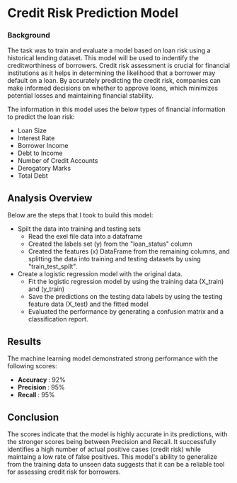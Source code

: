 # Credit Risk Prediction Model

### Background 
The task was to train and evaluate a model based on loan risk using a historical lending dataset. This model will be used to indentify the creditworthiness of borrowers. Credit risk assessment is crucial for financial institutions as it helps in determining the likelihood that a borrower may default on a loan. By accurately predicting the credit risk, companies can make informed decisions on whether to approve loans, which minimizes potential losses and maintaining financial stability. 

The information in this model uses the below types of financial information to predict the loan risk:
- Loan Size
- Interest Rate
- Borrower Income
- Debt to Income
- Number of Credit Accounts
- Derogatory Marks
- Total Debt

## Analysis Overview 

Below are the steps that I took to build this model:
- Spilt the data into training and testing sets
  - Read the exel file data into a dataframe
  - Created the labels set (y) from the "loan_status" column
  - Created the features (x) DataFrame from the remaining columns, and splitting the data into training and testing datasets by using "train_test_spilt".
- Create a logistic regression model with the original data.
  - Fit the logistic regression model by using the training data (X_train) and (y_train)
  - Save the predictions on the testing data labels by using the testing feature data (X_test) and the fitted model
  - Evaluated the performance by generating a confusion matrix and a classification report.

## Results 
The machine learning model demonstrated strong performance with the following scores:
- <b> Accuracy </b>: 92%
- <b> Precision </b>: 95%
- <b> Recall </b>: 95%


## Conclusion 
The scores indicate that the model is highly accurate in its predictions, with the stronger scores being between Precision and Recall. It successfully identifies a high number of actual positive cases (credit risk) while maintaing a low rate of false positives. This model's ability to generalize from the training data to unseen data suggests that it can be a reliable tool for assessing credit risk for borrowers. 
